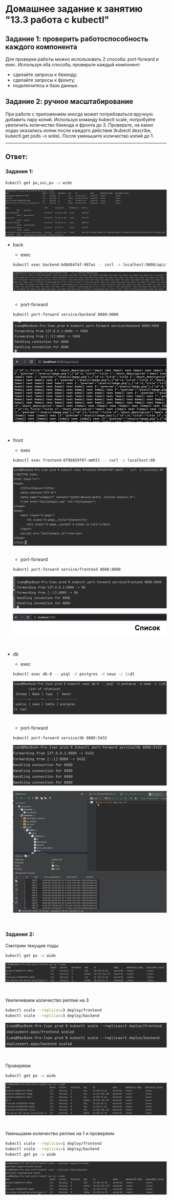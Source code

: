 # Домашнее задание к занятию "13.3 работа с kubectl"
## Задание 1: проверить работоспособность каждого компонента
Для проверки работы можно использовать 2 способа: port-forward и exec. Используя оба способа, проверьте каждый компонент:
* сделайте запросы к бекенду;
* сделайте запросы к фронту;
* подключитесь к базе данных.

## Задание 2: ручное масштабирование

При работе с приложением иногда может потребоваться вручную добавить пару копий. Используя команду kubectl scale, попробуйте увеличить количество бекенда и фронта до 3. Проверьте, на каких нодах оказались копии после каждого действия (kubectl describe, kubectl get pods -o wide). После уменьшите количество копий до 1.

---

## Ответ:

### Задание 1:

```bash
kubectl get po,svc,pv -o wide
```
<p align="center">
  <img src="./assets/1.png">
</p>

- back
  - exec
  ```bash
  kubectl exec backend-bd8d64f4f-987wz -- curl -s localhost:9000/api/news/
  ```
  <p align="center">
  <img src="./assets/2.png">
  </p>
  <br>
  
  - port-forward
  ```bash
  kubectl port-forward service/backend 8080:9000
  ```
  <p align="center">
  <img src="./assets/7.png">
  </p>
    <p align="center">
  <img src="./assets/8.png">
  </p>
  <br>
  
- front
  - exec
  ```bash
  kubectl exec frontend-6f9b859f87-mmh5l -- curl -s localhost:80
  ```
  <p align="center">
  <img src="./assets/3.png">
  </p>
  <br>
  
  - port-forward
  ```bash
  kubectl port-forward service/frontend 8080:8000
  ```
  <p align="center">
  <img src="./assets/5.png">
  </p>
  <p align="center">
  <img src="./assets/6.png">
  </p>
  <br>
  
- db
  - exec
  ```bash
  kubectl exec db-0 -- psql -U postgres -d news -c \\dt
  ```
  <p align="center">
  <img src="./assets/4.png">
  </p>
  <br>
  
  - port-forward
  ```bash
  kubectl port-forward service/db 8080:5432
  ```
  <p align="center">
  <img src="./assets/9.png">
  </p>
  <p align="center">
  <img src="./assets/10.png">
  </p>
  <br>

### Задание 2:

Смотрим текущие поды
```bash
kubectl get po -o wide
```
<p align="center">
<img src="./assets/11.png">
</p>
<br>

Увеличиваем количество реплик на 3 
```bash
kubectl scale --replicas=3 deploy/frontend
kubectl scale --replicas=3 deploy/backend
```
<p align="center">
<img src="./assets/12.png">
</p>
<br>

Проверяем
```bash
kubectl get po -o wide
```
<p align="center">
<img src="./assets/13.png">
</p>
<br>

Уменьшаем количество реплик на 1 и проверяем
```bash
kubectl scale --replicas=1 deploy/frontend
kubectl scale --replicas=1 deploy/backend
kubectl get po -o wide
```
<p align="center">
<img src="./assets/14.png">
</p>